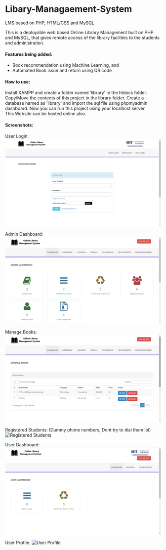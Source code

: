 # Libary-Managaement-System
LMS based on PHP, HTML/CSS and MySQL

This is a deployable web based Online Library Management built on PHP and MySQL, that gives remote access of the library facilities to the students and administration.

#### Features being added:
- Book recommendation using Machine Learning, and 
- Automated Book issue and return using QR code

#### How to use:
Install XAMPP and create a folder named 'library' in the htdocs folder. 
Copy/Move the contents of this project in the library folder.
Create a database named as 'library' and import the sql file using phpmyadmin dashboard.
Now you can run this project using your localhost server.
<br>
This Website can be hosted online also.

#### Screenshots:

User Login:
![User Login](https://github.com/amanagarwal-x/Libary-Managaement-System/blob/master/Screenshots/User%20Login.png "User Login")

Admin Dashboard:
![Admin Dashboard](https://github.com/amanagarwal-x/Libary-Managaement-System/blob/master/Screenshots/Admin%20Dashboard.png "Admin Dashboard")

Manage Books:
![Manage Books](https://github.com/amanagarwal-x/Libary-Managaement-System/blob/master/Screenshots/Manage%20Books.png "Manage Books")

Registered Students: (Dummy phone numbers, Dont try to dial them lol)
![Registered Students](https://github.com/amanagarwal-x/Libary-Managaement-System/blob/master/Screenshots/Registered%20Students.png "Registered Students")

User Dashboard:
![User Dashboard](https://github.com/amanagarwal-x/Libary-Managaement-System/blob/master/Screenshots/User%20Dashboard.png "User Dashboard")

User Profile:
![User Profile](https://github.com/amanagarwal-x/Libary-Managaement-System/blob/master/Screenshots/User%20Profile.png "User Profile")
